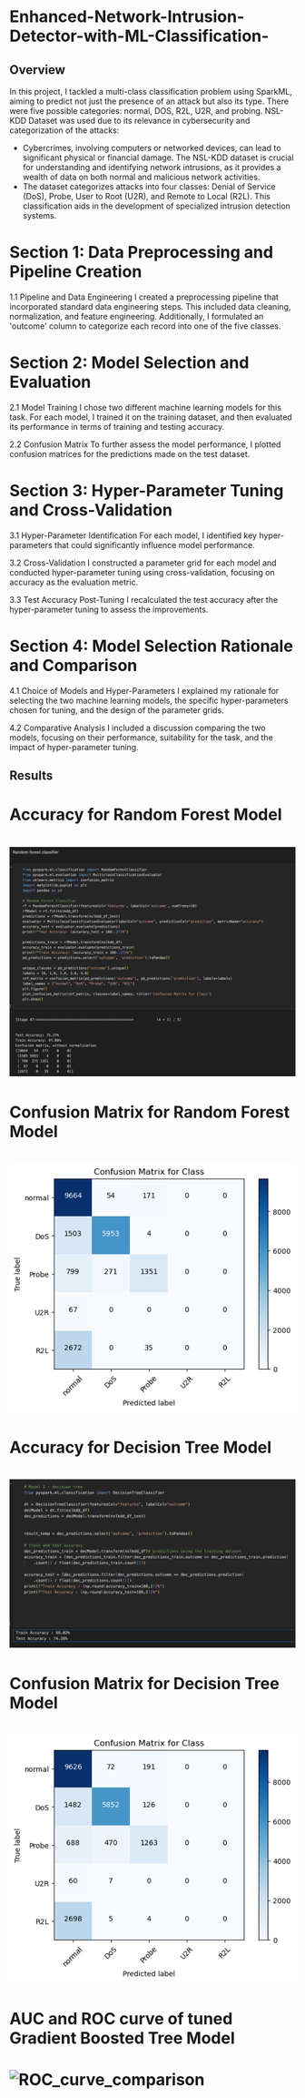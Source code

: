 # Enhanced-Network-Intrusion-Detector-with-ML-Classification-

## Overview
In this project, I tackled a multi-class classification problem using SparkML, aiming to predict not just the presence of an attack but also its type. There were five possible categories: normal, DOS, R2L, U2R, and probing. NSL-KDD Dataset was used due to its relevance in cybersecurity and categorization of the attacks:
- Cybercrimes, involving computers or networked devices, can lead to significant physical or financial damage. The NSL-KDD dataset is crucial for understanding and identifying network intrusions, as it provides a wealth of data on both normal and malicious network activities.
- The dataset categorizes attacks into four classes: Denial of Service (DoS), Probe, User to Root (U2R), and Remote to Local (R2L). This classification aids in the development of specialized intrusion detection systems.


# Section 1: Data Preprocessing and Pipeline Creation
1.1 Pipeline and Data Engineering
I created a preprocessing pipeline that incorporated standard data engineering steps. This included data cleaning, normalization, and feature engineering. Additionally, I formulated an 'outcome' column to categorize each record into one of the five classes.

# Section 2: Model Selection and Evaluation
2.1 Model Training
I chose two different machine learning models for this task. For each model, I trained it on the training dataset, and then evaluated its performance in terms of training and testing accuracy.

2.2 Confusion Matrix
To further assess the model performance, I plotted confusion matrices for the predictions made on the test dataset.

# Section 3: Hyper-Parameter Tuning and Cross-Validation
3.1 Hyper-Parameter Identification
For each model, I identified key hyper-parameters that could significantly influence model performance.

3.2 Cross-Validation
I constructed a parameter grid for each model and conducted hyper-parameter tuning using cross-validation, focusing on accuracy as the evaluation metric.

3.3 Test Accuracy Post-Tuning
I recalculated the test accuracy after the hyper-parameter tuning to assess the improvements.

# Section 4: Model Selection Rationale and Comparison
4.1 Choice of Models and Hyper-Parameters
I explained my rationale for selecting the two machine learning models, the specific hyper-parameters chosen for tuning, and the design of the parameter grids.

4.2 Comparative Analysis
I included a discussion comparing the two models, focusing on their performance, suitability for the task, and the impact of hyper-parameter tuning.

## Results

# Accuracy for Random Forest Model 
# ![randForClassifier](Results/randForClassifier.png)

# Confusion Matrix for Random Forest Model 
# ![ConfusRandFor](Results/ConfusRandFor.png)


# Accuracy for Decision Tree Model
# ![desicionTree_acc](Results/desicionTree_acc.png)

# Confusion Matrix for Decision Tree Model 
# ![desTreeConfMat](Results/desTreeConfMat.png)

# AUC and ROC curve of tuned Gradient Boosted Tree Model
# ![ROC_curve_comparison](ROC_curve_comparison)
